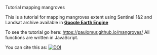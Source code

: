 Tutorial mapping mangroves

This is a tutorial for mapping mangroves extent using Sentinel 1&2 and Landsat archive available in [**Google Earth Engine**](https://earthengine.google.com/)

To see the tutorial go here: https://paulomur.github.io/mangroves/
All functions are written in JavaScript. 

You can cite this as: [![DOI](https://zenodo.org/badge/357413541.svg)](https://zenodo.org/badge/latestdoi/357413541)
